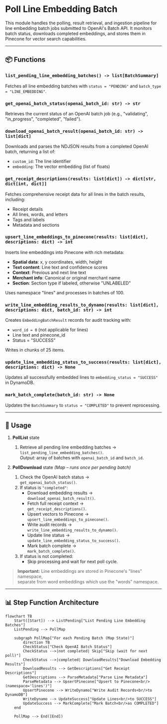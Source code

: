 # Poll Line Embedding Batch

This module handles the polling, result retrieval, and ingestion pipeline for line embedding batch jobs submitted to OpenAI's Batch API. It monitors batch status, downloads completed embeddings, and stores them in Pinecone for vector search capabilities.

---

## 📦 Functions

### `list_pending_line_embedding_batches() -> list[BatchSummary]`

Fetches all line embedding batches with `status = "PENDING"` and `batch_type = "LINE_EMBEDDING"`.

### `get_openai_batch_status(openai_batch_id: str) -> str`

Retrieves the current status of an OpenAI batch job (e.g., "validating", "in_progress", "completed", "failed").

### `download_openai_batch_result(openai_batch_id: str) -> list[dict]`

Downloads and parses the NDJSON results from a completed OpenAI batch, returning a list of:
- `custom_id`: The line identifier
- `embedding`: The vector embedding (list of floats)

### `get_receipt_descriptions(results: list[dict]) -> dict[str, dict[int, dict]]`

Fetches comprehensive receipt data for all lines in the batch results, including:
- Receipt details
- All lines, words, and letters
- Tags and labels
- Metadata and sections

### `upsert_line_embeddings_to_pinecone(results: list[dict], descriptions: dict) -> int`

Inserts line embeddings into Pinecone with rich metadata:
- **Spatial data**: x, y coordinates, width, height
- **Text content**: Line text and confidence scores
- **Context**: Previous and next line text
- **Merchant info**: Canonical or original merchant name
- **Section**: Section type if labeled, otherwise "UNLABELED"

Uses namespace "lines" and processes in batches of 100.

### `write_line_embedding_results_to_dynamo(results: list[dict], descriptions: dict, batch_id: str) -> int`

Creates `EmbeddingBatchResult` records for audit tracking with:
- `word_id = 0` (not applicable for lines)
- Line text and pinecone_id
- Status = "SUCCESS"

Writes in chunks of 25 items.

### `update_line_embedding_status_to_success(results: list[dict], descriptions: dict) -> None`

Updates all successfully embedded lines to `embedding_status = "SUCCESS"` in DynamoDB.

### `mark_batch_complete(batch_id: str) -> None`

Updates the `BatchSummary` to `status = "COMPLETED"` to prevent reprocessing.

---

## 🧠 Usage

1. **PollList** state

   1. Retrieve all pending line embedding batches →  
      `list_pending_line_embedding_batches()`.  
      _Output:_ array of batches with `openai_batch_id` and `batch_id`.

2. **PollDownload** state _(Map – runs once per pending batch)_

   1. Check the OpenAI batch status →  
      `get_openai_batch_status()`.
   2. If status is `"completed"`:
      - Download embedding results →  
        `download_openai_batch_result()`.
      - Fetch full receipt context →  
        `get_receipt_descriptions()`.
      - Upsert vectors to Pinecone →  
        `upsert_line_embeddings_to_pinecone()`.
      - Write audit records →  
        `write_line_embedding_results_to_dynamo()`.
      - Update line status →  
        `update_line_embedding_status_to_success()`.
      - Mark batch complete →  
        `mark_batch_complete()`.
   3. If status is not completed:
      - Skip processing and wait for next poll cycle.

> **Important:** Line embeddings are stored in Pinecone's "lines" namespace,  
> separate from word embeddings which use the "words" namespace.

---

## 📊 Step Function Architecture

```mermaid
flowchart TB
    Start([Start]) --> ListPending["List Pending Line Embedding Batches"]
    ListPending --> PollMap
    
    subgraph PollMap["For each Pending Batch (Map State)"]
        direction TB
        CheckStatus["Check OpenAI Batch Status"]
        CheckStatus -->|not completed| Skip["Skip (wait for next poll)"]
        CheckStatus -->|completed| DownloadResults["Download Embedding Results"]
        DownloadResults --> GetDescriptions["Get Receipt Descriptions"]
        GetDescriptions --> ParseMetadata["Parse Line Metadata"]
        ParseMetadata --> UpsertPinecone["Upsert to Pinecone<br/>(namespace='lines')"]
        UpsertPinecone --> WriteDynamo["Write Audit Records<br/>to DynamoDB"]
        WriteDynamo --> UpdateSuccess["Update Lines<br/>to SUCCESS"]
        UpdateSuccess --> MarkComplete["Mark Batch<br/>as COMPLETED"]
    end
    
    PollMap --> End([End])
```